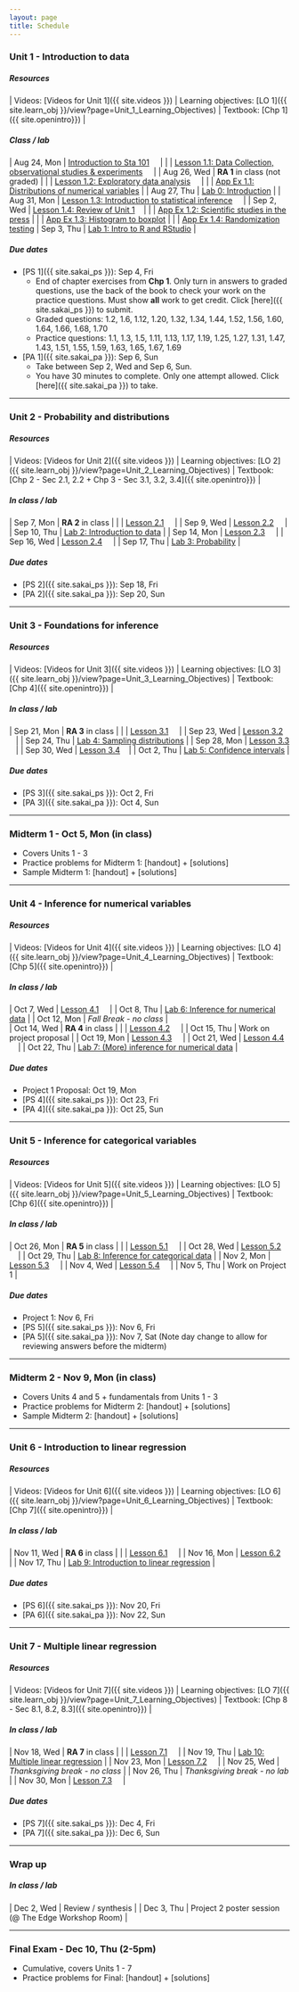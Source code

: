 ```yaml
---
layout: page
title: Schedule
---
```


### Unit 1 - Introduction to data

##### Resources

| Videos: [Videos for Unit 1]({{ site.videos }}) | Learning objectives: [LO 1]({{ site.learn_obj }}/view?page=Unit_1_Learning_Objectives) | Textbook: [Chp 1]({{ site.openintro}}) |

##### Class / lab

| Aug 24, Mon  | [Introduction to Sta 101](post/slides/deck0.pdf) &nbsp;&nbsp;&nbsp;[<i class="fa fa-print"></i>](post/slides/deck0H.pdf)  |
|              | [Lesson 1.1: Data Collection, observational studies & experiments](post/slides/u1_deck1.pdf) &nbsp;&nbsp;&nbsp;[<i class="fa fa-print"></i>](post/slides/u1_deck1H.pdf) |
| Aug 26, Wed  | **RA 1** in class (not graded) |
|              | [Lesson 1.2: Exploratory data analysis](post/slides/u1_deck2.pdf) &nbsp;&nbsp;&nbsp;[<i class="fa fa-print"></i>](post/slides/u1_deck2H.pdf) |
|              | [App Ex 1.1: Distributions of numerical variables](post/app/app_Dist_num_var.pdf) |
| Aug 27, Thu  | [Lab 0: Introduction](post/labs/lab0.html) |
| Aug 31, Mon  | [Lesson 1.3: Introduction to statistical inference](post/slides/u1_deck2.pdf) &nbsp;&nbsp;&nbsp;[<i class="fa fa-print"></i>](post/slides/u1_deck3H.pdf) |
| Sep 2, Wed   | [Lesson 1.4: Review of Unit 1](post/slides/u1_deck4.pdf) &nbsp;&nbsp;&nbsp;[<i class="fa fa-print"></i>](post/slides/u1_deck4H.pdf)|
|              | [App Ex 1.2: Scientific studies in the press](post/app/app_Scientific_studies_press.pdf) |
|              | [App Ex 1.3: Histogram to boxplot](post/app/app_Hist_to_box.pdf) |
|              | [App Ex 1.4: Randomization testing](post/app/app_Rand_test.pdf)
| Sep 3, Thu   | [Lab 1: Intro to R and RStudio](post/labs/lab1.html) |

##### Due dates

* [PS 1]({{ site.sakai_ps }}): Sep 4, Fri
  * End of chapter exercises from **Chp 1**. Only turn in answers to graded questions,
  use the back of the book to check your work on the practice questions. Must show 
  **all** work to get credit. Click [here]({{ site.sakai_ps }}) to submit.
  * Graded questions: 1.2, 1.6, 1.12, 1.20, 1.32, 1.34, 1.44, 1.52, 1.56, 1.60, 
                      1.64, 1.66, 1.68, 1.70
  * Practice questions: 1.1, 1.3, 1.5, 1.11, 1.13, 1.17, 1.19, 1.25, 1.27, 1.31, 
                        1.47, 1.43, 1.51, 1.55, 1.59, 1.63, 1.65, 1.67, 1.69
* [PA 1]({{ site.sakai_pa }}): Sep 6, Sun
  * Take between Sep 2, Wed and Sep 6, Sun. 
  * You have 30 minutes to complete. Only one attempt allowed. Click [here]({{ site.sakai_pa }}) to take.

* * *

### Unit 2 - Probability and distributions

##### Resources

| Videos: [Videos for Unit 2]({{ site.videos }}) |  Learning objectives: [LO 2]({{ site.learn_obj }}/view?page=Unit_2_Learning_Objectives) | Textbook: [Chp 2 - Sec 2.1, 2.2 + Chp 3 - Sec 3.1, 3.2, 3.4]({{ site.openintro}}) |

##### In class / lab

| Sep 7, Mon  | **RA 2** in class |
|             | [Lesson 2.1](post/slides/u2_deck1.pdf) &nbsp;&nbsp;&nbsp;[<i class="fa fa-print"></i>](post/slides/u2_deck1H.pdf) |
| Sep 9, Wed  | [Lesson 2.2](post/slides/u2_deck2.pdf) &nbsp;&nbsp;&nbsp;[<i class="fa fa-print"></i>](post/slides/u2_deck2H.pdf)               |
| Sep 10, Thu | [Lab 2: Introduction to data](post/labs/lab2.html)          |
| Sep 14, Mon | [Lesson 2.3](post/slides/u2_deck3.pdf) &nbsp;&nbsp;&nbsp;[<i class="fa fa-print"></i>](post/slides/u2_deck3H.pdf)               |
| Sep 16, Wed | [Lesson 2.4](post/slides/u2_deck4.pdf) &nbsp;&nbsp;&nbsp;[<i class="fa fa-print"></i>](post/slides/u2_deck4H.pdf)               |
| Sep 17, Thu | [Lab 3: Probability](post/labs/lab3.html)                   |

##### Due dates

* [PS 2]({{ site.sakai_ps }}): Sep 18, Fri
* [PA 2]({{ site.sakai_pa }}): Sep 20, Sun

* * *

### Unit 3 - Foundations for inference

##### Resources

| Videos: [Videos for Unit 3]({{ site.videos }}) |  Learning objectives: [LO 3]({{ site.learn_obj }}/view?page=Unit_3_Learning_Objectives) | Textbook: [Chp 4]({{ site.openintro}}) |

##### In class / lab

| Sep 21, Mon | **RA 3** in class |
|             | [Lesson 3.1](post/slides/u3_deck1.pdf) &nbsp;&nbsp;&nbsp;[<i class="fa fa-print"></i>](post/slides/u3_deck1H.pdf) |
| Sep 23, Wed | [Lesson 3.2](post/slides/u3_deck2.pdf) &nbsp;&nbsp;&nbsp;[<i class="fa fa-print"></i>](post/slides/u3_deck2H.pdf)|
| Sep 24, Thu | [Lab 4: Sampling distributions](post/labs/lab4.html) |
| Sep 28, Mon | [Lesson 3.3](post/slides/u3_deck3.pdf) &nbsp;&nbsp;&nbsp;[<i class="fa fa-print"></i>](post/slides/u3_deck3H.pdf)|
| Sep 30, Wed | [Lesson 3.4](post/slides/u3_deck4.pdf) &nbsp;&nbsp;&nbsp;[<i class="fa fa-print"></i>](post/slides/u3_deck4H.pdf)|
| Oct 2, Thu  | [Lab 5: Confidence intervals](post/labs/lab5.html)   |

##### Due dates

* [PS 3]({{ site.sakai_ps }}): Oct 2, Fri
* [PA 3]({{ site.sakai_pa }}): Oct 4, Sun

* * *

### Midterm 1 - Oct 5, Mon (in class)

* Covers Units 1 - 3
* Practice problems for Midterm 1: [handout] + [solutions]
* Sample Midterm 1: [handout] + [solutions] 

* * *

### Unit 4 - Inference for numerical variables

##### Resources

| Videos: [Videos for Unit 4]({{ site.videos }}) |  Learning objectives: [LO 4]({{ site.learn_obj }}/view?page=Unit_4_Learning_Objectives) | Textbook: [Chp 5]({{ site.openintro}}) |

##### In class / lab

| Oct 7, Wed  | [Lesson 4.1](post/slides/u4_deck1.pdf) &nbsp;&nbsp;&nbsp;[<i class="fa fa-print"></i>](post/slides/u4_deck1H.pdf) |
| Oct 8, Thu  | [Lab 6: Inference for numerical data](post/labs/lab6.html)        |
| Oct 12, Mon | *Fall Break - no class*                |     
| Oct 14, Wed | **RA 4** in class |
|             | [Lesson 4.2](post/slides/u4_deck2.pdf) &nbsp;&nbsp;&nbsp;[<i class="fa fa-print"></i>](post/slides/u4_deck2H.pdf) |
| Oct 15, Thu | Work on project proposal               |
| Oct 19, Mon | [Lesson 4.3](post/slides/u4_deck3.pdf) &nbsp;&nbsp;&nbsp;[<i class="fa fa-print"></i>](post/slides/u4_deck3H.pdf) |
| Oct 21, Wed | [Lesson 4.4](post/slides/u4_deck4.pdf) &nbsp;&nbsp;&nbsp;[<i class="fa fa-print"></i>](post/slides/u4_deck4H.pdf) |
| Oct 22, Thu | [Lab 7: (More) inference for numerical data](post/labs/lab7.html) |

##### Due dates

* Project 1 Proposal: Oct 19, Mon
* [PS 4]({{ site.sakai_ps }}): Oct 23, Fri
* [PA 4]({{ site.sakai_pa }}): Oct 25, Sun

* * *

### Unit 5 - Inference for categorical variables

##### Resources

| Videos: [Videos for Unit 5]({{ site.videos }}) | Learning objectives: [LO 5]({{ site.learn_obj }}/view?page=Unit_5_Learning_Objectives) | Textbook: [Chp 6]({{ site.openintro}}) |

##### In class / lab

| Oct 26, Mon | **RA 5** in class |
|             | [Lesson 5.1](post/slides/u5_deck1.pdf) &nbsp;&nbsp;&nbsp;[<i class="fa fa-print"></i>](post/slides/u5_deck1H.pdf) |
| Oct 28, Wed | [Lesson 5.2](post/slides/u5_deck2.pdf) &nbsp;&nbsp;&nbsp;[<i class="fa fa-print"></i>](post/slides/u5_deck2H.pdf)                  |
| Oct 29, Thu | [Lab 8: Inference for categorical data](post/labs/lab8.html) |
| Nov 2, Mon  | [Lesson 5.3](post/slides/u5_deck3.pdf) &nbsp;&nbsp;&nbsp;[<i class="fa fa-print"></i>](post/slides/u5_deck3H.pdf)                  |
| Nov 4, Wed  | [Lesson 5.4](post/slides/u5_deck4.pdf) &nbsp;&nbsp;&nbsp;[<i class="fa fa-print"></i>](post/slides/u5_deck4H.pdf)                  |
| Nov 5, Thu  | Work on Project 1                     |

##### Due dates

* Project 1: Nov 6, Fri
* [PS 5]({{ site.sakai_ps }}): Nov 6, Fri
* [PA 5]({{ site.sakai_pa }}): Nov 7, Sat (Note day change to allow for reviewing answers before the midterm)

* * *

### Midterm 2 - Nov 9, Mon (in class)

* Covers Units 4 and 5 + fundamentals from Units 1 - 3
* Practice problems for Midterm 2: [handout] + [solutions]
* Sample Midterm 2: [handout] + [solutions] 

* * *

### Unit 6 - Introduction to linear regression

##### Resources

| Videos: [Videos for Unit 6]({{ site.videos }}) |  Learning objectives: [LO 6]({{ site.learn_obj }}/view?page=Unit_6_Learning_Objectives) | Textbook: [Chp 7]({{ site.openintro}}) |

##### In class / lab

| Nov 11, Wed | **RA 6** in class |
|             | [Lesson 6.1](post/slides/u6_deck1.pdf) &nbsp;&nbsp;&nbsp;[<i class="fa fa-print"></i>](post/slides/u6_deck1H.pdf)     |
| Nov 16, Mon | [Lesson 6.2](post/slides/u6_deck2.pdf) &nbsp;&nbsp;&nbsp;[<i class="fa fa-print"></i>](post/slides/u6_deck2H.pdf)                     |
| Nov 17, Thu | [Lab 9: Introduction to linear regression](post/labs/lab9.html) |


##### Due dates

* [PS 6]({{ site.sakai_ps }}): Nov 20, Fri
* [PA 6]({{ site.sakai_pa }}): Nov 22, Sun

* * *

### Unit 7 - Multiple linear regression

##### Resources

| Videos: [Videos for Unit 7]({{ site.videos }}) |  Learning objectives: [LO 7]({{ site.learn_obj }}/view?page=Unit_7_Learning_Objectives) | Textbook: [Chp 8 - Sec 8.1, 8.2, 8.3]({{ site.openintro}}) |

##### In class / lab

| Nov 18, Wed | **RA 7** in class |
|             | [Lesson 7.1](post/slides/u7_deck1.pdf) &nbsp;&nbsp;&nbsp;[<i class="fa fa-print"></i>](post/slides/u7_deck1H.pdf) |
| Nov 19, Thu | [Lab 10: Multiple linear regression](post/labs/lab10.html)   |
| Nov 23, Mon | [Lesson 7.2](post/slides/u7_deck2.pdf) &nbsp;&nbsp;&nbsp;[<i class="fa fa-print"></i>](post/slides/u7_deck2H.pdf)                 |
| Nov 25, Wed | *Thanksgiving break - no class*      |
| Nov 26, Thu | *Thanksgiving break - no lab*        |
| Nov 30, Mon | [Lesson 7.3](post/slides/u7_deck3.pdf) &nbsp;&nbsp;&nbsp;[<i class="fa fa-print"></i>](post/slides/u7_deck3H.pdf)                 |

##### Due dates

* [PS 7]({{ site.sakai_ps }}): Dec 4, Fri
* [PA 7]({{ site.sakai_pa }}): Dec 6, Sun

* * *

### Wrap up

##### In class / lab

| Dec 2, Wed | Review / synthesis                                  |
| Dec 3, Thu | Project 2 poster session (@ The Edge Workshop Room) |

* * *

### Final Exam - Dec 10, Thu (2-5pm)

* Cumulative, covers Units 1 - 7
* Practice problems for Final: [handout] + [solutions]